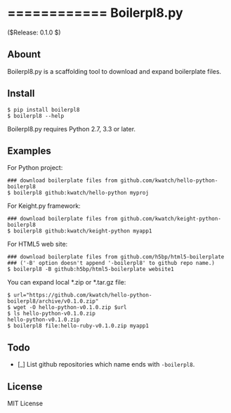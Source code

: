 ============
Boilerpl8.py
============

($Release: 0.1.0 $)


Abount
------

Boilerpl8.py is a scaffolding tool to download and expand boilerplate files.


Install
-------

```console
$ pip install boilerpl8
$ boilerpl8 --help
```

Boilerpl8.py requires Python 2.7, 3.3 or later.


Examples
--------

For Python project:

```console
### download boilerplate files from github.com/kwatch/hello-python-boilerpl8
$ boilerpl8 github:kwatch/hello-python myproj
```

For Keight.py framework:

```console
### download boilerplate files from github.com/kwatch/keight-python-boilerpl8
$ boilerpl8 github:kwatch/keight-python myapp1
```

For HTML5 web site:

```console
### download boilerplate files from github.com/h5bp/html5-boilerplate
### ('-B' option doesn't append '-boilerpl8' to github repo name.)
$ boilerpl8 -B github:h5bp/html5-boilerplate website1
```

You can expand local *.zip or *.tar.gz file:

```console
$ url="https://github.com/kwatch/hello-python-boilerpl8/archive/v0.1.0.zip"
$ wget -O hello-python-v0.1.0.zip $url
$ ls hello-python-v0.1.0.zip
hello-python-v0.1.0.zip
$ boilerpl8 file:hello-ruby-v0.1.0.zip myapp1
```


Todo
----

* [_] List github repositories which name ends with `-boilerpl8`.


License
-------

MIT License
